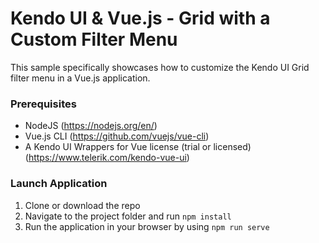 # Kendo UI & Vue.js - Grid with a Custom Filter Menu

This sample specifically showcases how to customize the Kendo UI Grid filter menu in a Vue.js application.

### Prerequisites
- NodeJS (https://nodejs.org/en/)
- Vue.js CLI (https://github.com/vuejs/vue-cli)
- A Kendo UI Wrappers for Vue license (trial or licensed) (https://www.telerik.com/kendo-vue-ui)

### Launch Application
1. Clone or download the repo
2. Navigate to the project folder and run `npm install`
3. Run the application in your browser by using `npm run serve`

